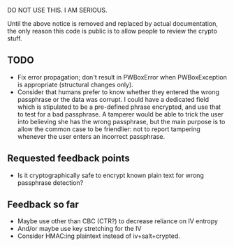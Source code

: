 DO NOT USE THIS. I AM SERIOUS.

Until the above notice is removed and replaced by actual
documentation, the only reason this code is public is to allow people
to review the crypto stuff.

## TODO

* Fix error propagation; don't result in PWBoxError when PWBoxException is appropriate (structural changes only).
* Consider that humans prefer to know whether they entered the wrong passphrase or the data was corrupt. I could
  have a dedicated field which is stipulated to be a pre-defined phrase encrypted, and use that to test for a
  bad passphrase. A tamperer would be able to trick the user into believing she has the wrong passphrase, but
  the main purpose is to allow the common case to be friendlier: not to report tampering whenever the user
  enters an incorrect passphrase.

## Requested feedback points

* Is it cryptographically safe to encrypt known plain text for wrong passphrase detection?

## Feedback so far

* Maybe use other than CBC (CTR?) to decrease reliance on IV entropy
* And/or maybe use key stretching for the IV
* Consider HMAC:ing plaintext instead of iv+salt+crypted.


